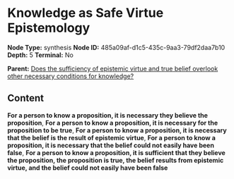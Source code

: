 # Knowledge as Safe Virtue Epistemology

**Node Type:** synthesis
**Node ID:** 485a09af-d1c5-435c-9aa3-79df2daa7b10
**Depth:** 5
**Terminal:** No

**Parent:** [Does the sufficiency of epistemic virtue and true belief overlook other necessary conditions for knowledge?](does-the-sufficiency-of-epistemic-virtue-and-true-belief-overlook-other-necessary-conditions-for-knowledge-antithesis-ede6ad97-fb63-407e-8d46-e8637e579fbe.md)

## Content

**For a person to know a proposition, it is necessary they believe the proposition**, **For a person to know a proposition, it is necessary for the proposition to be true**, **For a person to know a proposition, it is necessary that the belief is the result of epistemic virtue**, **For a person to know a proposition, it is necessary that the belief could not easily have been false**, **For a person to know a proposition, it is sufficient that they believe the proposition, the proposition is true, the belief results from epistemic virtue, and the belief could not easily have been false**
